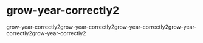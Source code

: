 # grow-year-correctly2
grow-year-correctly2grow-year-correctly2grow-year-correctly2grow-year-correctly2grow-year-correctly2
